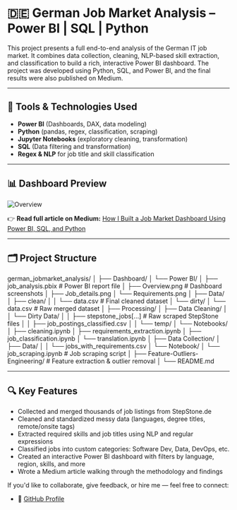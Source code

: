 # 🇩🇪 German Job Market Analysis – Power BI | SQL | Python

This project presents a full end-to-end analysis of the German IT job market. It combines data collection, 
cleaning, NLP-based skill extraction, and classification to build a rich, interactive Power BI dashboard. 
The project was developed using Python, SQL, and Power BI, and the final results were also published on Medium.

---

## 🔧 Tools & Technologies Used

- **Power BI** (Dashboards, DAX, data modeling)
- **Python** (pandas, regex, classification, scraping)
- **Jupyter Notebooks** (exploratory cleaning, transformation)
- **SQL** (Data filtering and transformation)
- **Regex & NLP** for job title and skill classification

---

## 📊 Dashboard Preview

![Overview](Dashboard/Power%20BI/Overview.png)


👉 **Read full article on Medium:** [How I Built a Job Market Dashboard Using Power BI, SQL, and Python](https://your-medium-link)

---

## 🗂️ Project Structure

german_jobmarket_analysis/
│
├── Dashboard/
│ └── Power BI/
│ ├── job_analysis.pbix # Power BI report file
│ ├── Overview.png # Dashboard screenshots
│ ├── Job_details.png
│ └── Requirements.png
│
├── Data/
│ ├── clean/
│ │ └── data.csv # Final cleaned dataset
│ └── dirty/
│ └── data.csv # Raw merged dataset
│
├── Processing/
│ ├── Data Cleaning/
│ │ └── Dirty Data/
│ │ ├── stepstone_jobs[...] # Raw scraped StepStone files
│ │ ├── job_postings_classified.csv
│ │ └── temp/
│ └── Notebooks/
│ ├── cleaning.ipynb
│ ├── requirements_extraction.ipynb
│ ├── job_classification.ipynb
│ └── translation.ipynb
│
├── Data Collection/
│ ├── Data/
│ │ └── jobs_with_requirements.csv
│ └── Notebook/
│ └── job_scraping.ipynb # Job scraping script
│
├── Feature-Outliers-Engineering/ # Feature extraction & outlier removal
│
└── README.md

---

## 🔍 Key Features

- Collected and merged thousands of job listings from StepStone.de
- Cleaned and standardized messy data (languages, degree titles, remote/onsite tags)
- Extracted required skills and job titles using NLP and regular expressions
- Classified jobs into custom categories: Software Dev, Data, DevOps, etc.
- Created an interactive Power BI dashboard with filters by language, region, skills, and more
- Wrote a Medium article walking through the methodology and findings

If you'd like to collaborate, give feedback, or hire me — feel free to connect:

- 🐙 [GitHub Profile](https://github.com/Mahdi-Boudraa)
